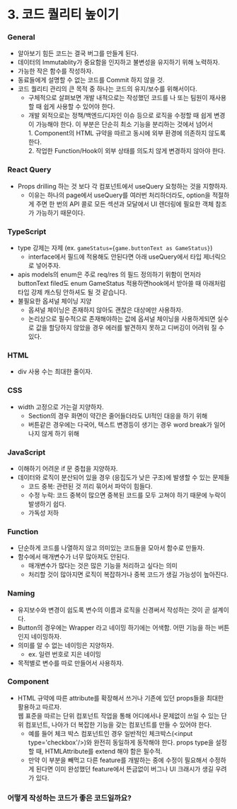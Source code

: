# 3. 코드 퀄리티 높이기

### General

* 알아보기 힘든 코드는 결국 버그를 만들게 된다.
* 데이터의 Immutablity가 중요함을 인지하고 불변성을 유지하기 위해 노력하자.
* 가능한 작은 함수를 작성하자.
* 동료들에게 설명할 수 없는 코드를 Commit 하지 않을 것.
* 코드 퀄리티 관리의 큰 목적 중 하나는 코드의 유지/보수를 위해서이다.
  * 구체적으로 살펴보면 개발 내적으로는 작성했던 코드를 나 또는 팀원이 재사용할 때 쉽게 사용할 수 있어야 한다.
  * 개발 외적으로는 정책/백엔드/디자인 이슈 등으로 로직을 수정할 때 쉽게 변경이 가능해야 한다. 이 부분은 단순히 최소 기능을 분리하는 것에서 넘어서\
    1\. Component의 HTML 규약을 따르고 동시에 외부 환경에 의존하지 않도록 한다. \
    2\. 작업한 Function/Hook이 외부 상태를 의도치 않게 변경하지 않아야 한다.

### React Query

* Props drilling 하는 것 보다 각 컴포넌트에서 useQuery 요청하는 것을 지향하자.
  * 이유는 하나의 page에서 useQuery를 여러번 처리하더라도, option을 적절하게 주면 한 번의 API 콜로 모든 섹션과 모달에서 UI 렌더링에 필요한 객체 참조가 가능하기 때문이다.

### TypeScript

* type 강제는 자제 (ex. `gameStatus={game.buttonText as GameStatus}`)
  * interface에서 필드에 적용해도 안된다면 아래 useQuery에서 타입 제너릭으로 넣어주자.
* apis models의 enum은 주로 req/res 의 필드 정의하기 위함이 먼저라 buttonText filed도 enum GameStatus 적용하면hook에서 받아쓸 때 아래처럼 타입 강제 캐스팅 안하셔도 될 것 같습니다.
* 불필요한 옵셔널 체이닝 지양
  * 옵셔널 체이닝은 존재하지 않아도 괜찮은 대상에만 사용하자.
  * 논리상으로 필수적으로 존재해야하는 값에 옵셔널 체이닝을 사용하게되면 실수로 값을 할당하지 않았을 경우 에러를 발견하지 못하고 디버깅이 어려워 질 수 있다.

### HTML

* div 사용 수는 최대한 줄이자.

### CSS

* width 고정으로 가는걸 지양하자.
  * Section의 경우 화면이 약간은 줄어들더라도 UI적인 대응을 하기 위해
  * 버튼같은 경우에는 다국어, 텍스트 변경등이 생기는 경우 word break가 일어나지 않게 하기 위해

### JavaScript

* 이해하기 어려운 if 문 중첩을 지양하자.
* 데이터와 로직이 분산되어 있을 경우 (응집도가 낮은 구조)에 발생할 수 있는 문제들
  * 코드 중복: 관련된 것 끼리 묶어서 파악이 힘들다.
  * 수정 누락: 코드 중복이 많으면 중복된 코드를 모두 고쳐야 하기 때문에 누락이 발생하기 쉽다.
  * 가독성 저하

### Function

* 단순하게 코드를 나열하지 않고 의미있는 코드들을 모아서 함수로 만들자.
* 함수에서 매개변수가 너무 많아져도 안된다.
  * 매개변수가 많다는 것은 많은 기능을 처리하고 싶다는 의미
  * 처리할 것이 많아지면 로직이 복잡하거나 중복 코드가 생길 가능성이 높아진다.

### Naming

* 유지보수와 변경이 쉽도록 변수의 이름과 로직을 신경써서 작성하는 것이 곧 설계이다.
* Button의 경우에는 Wrapper 라고 네이밍 하기에는 어색함. 어떤 기능을 하는 버튼인지 네이밍하자.
* 의미를 알 수 없는 네이밍은 지양하자.
  * ex. 일련 번호로 지은 네이밍
* 목적별로 변수를 따로 만들어서 사용하자.

### Component

* HTML 규약에 따른 attribute를 확장해서 쓰거나 기존에 있던 props들을 최대한 활용하고 따르자. \
  웹 표준을 따르는 단위 컴포넌트 작업을 통해 어디에서나 문제없이 쓰일 수 있는 단위 컴포넌트, 나아가 더 복잡한 기능을 갖는 컴포넌트를 만들 수 있어야 한다.
  * 예를 들어 체크 박스 컴포넌트인 경우 일반적인 체크박스(\<input type='checkbox'/>)와 완전히 동일하게 동작해야 한다. props type을 설정할 때, HTMLAttribute를 extend 해야 함은 필수적.
  * 만약 이 부분을 빼먹고 다른 feature를 개발하는 중에 수정이 필요해서 수정하게 된다면 이미 완성했던 feature에서 뜬금없이 버그나 UI 크래시가 생길 우려가 있다.











### 어떻게 작성하는 코드가 좋은 코드일까요?
